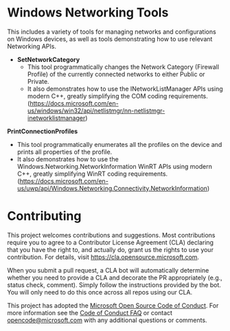 # Windows Networking Tools
This includes a variety of tools for managing networks and configurations on Windows devices, as well as tools demonstrating how to use relevant Networking APIs.

* **SetNetworkCategory**
  * This tool programmatically changes the Network Category (Firewall Profile) of the currently connected networks to either Public or Private.
  * It also demonstrates how to use the INetworkListManager APIs using modern C++, greatly simplifying the COM coding requirements. (https://docs.microsoft.com/en-us/windows/win32/api/netlistmgr/nn-netlistmgr-inetworklistmanager)

**PrintConnectionProfiles**
  * This tool programmatically enumerates all the profiles on the device and prints all properties of the profile.
  * It also demonstrates how to use the Windows.Networking.NetworkInformation WinRT APIs using modern C++, greatly simplifying WinRT coding requirements. (https://docs.microsoft.com/en-us/uwp/api/Windows.Networking.Connectivity.NetworkInformation)

# Contributing

This project welcomes contributions and suggestions.  Most contributions require you to agree to a
Contributor License Agreement (CLA) declaring that you have the right to, and actually do, grant us
the rights to use your contribution. For details, visit https://cla.opensource.microsoft.com.

When you submit a pull request, a CLA bot will automatically determine whether you need to provide
a CLA and decorate the PR appropriately (e.g., status check, comment). Simply follow the instructions
provided by the bot. You will only need to do this once across all repos using our CLA.

This project has adopted the [Microsoft Open Source Code of Conduct](https://opensource.microsoft.com/codeofconduct/).
For more information see the [Code of Conduct FAQ](https://opensource.microsoft.com/codeofconduct/faq/) or
contact [opencode@microsoft.com](mailto:opencode@microsoft.com) with any additional questions or comments.
